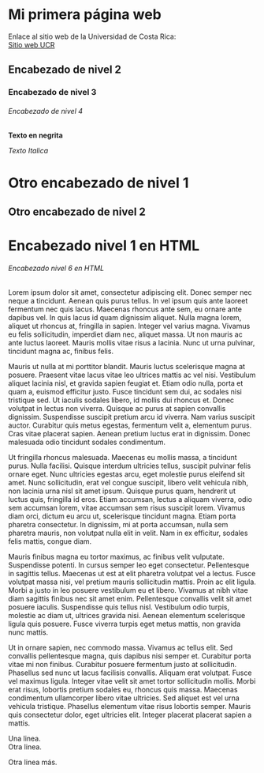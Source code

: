 # Mi primera página web

Enlace al sitio web de la Universidad de Costa Rica:  
[Sitio web UCR](https://www.ucr.ac.cr/)  

##  Encabezado de nivel 2    
### Encabezado de nivel 3
###### Encabezado de nivel  4
**Texto en negrita**

*Texto Italica*

Otro encabezado de nivel 1
==========================


Otro encabezado de nivel 2
--------------------------


<h1>Encabezado nivel 1 en HTML</h1>

<h6>Encabezado nivel 6 en HTML</h6>


Lorem ipsum dolor sit amet, consectetur adipiscing elit. Donec semper nec neque a tincidunt. Aenean quis purus tellus. In vel ipsum quis ante laoreet fermentum nec quis lacus. Maecenas rhoncus ante sem, eu ornare ante dapibus vel. In quis lacus id quam dignissim aliquet. Nulla magna lorem, aliquet ut rhoncus at, fringilla in sapien. Integer vel varius magna. Vivamus eu felis sollicitudin, imperdiet diam nec, aliquet massa. Ut non mauris ac ante luctus laoreet. Mauris mollis vitae risus a lacinia. Nunc ut urna pulvinar, tincidunt magna ac, finibus felis.

Mauris ut nulla at mi porttitor blandit. Mauris luctus scelerisque magna at posuere. Praesent vitae lacus vitae leo ultrices mattis ac vel nisi. Vestibulum aliquet lacinia nisl, et gravida sapien feugiat et. Etiam odio nulla, porta et quam a, euismod efficitur justo. Fusce tincidunt sem dui, ac sodales nisi tristique sed. Ut iaculis sodales libero, id mollis dui rhoncus et. Donec volutpat in lectus non viverra. Quisque ac purus at sapien convallis dignissim. Suspendisse suscipit pretium arcu id viverra. Nam varius suscipit auctor. Curabitur quis metus egestas, fermentum velit a, elementum purus. Cras vitae placerat sapien. Aenean pretium luctus erat in dignissim. Donec malesuada odio tincidunt sodales condimentum.

Ut fringilla rhoncus malesuada. Maecenas eu mollis massa, a tincidunt purus. Nulla facilisi. Quisque interdum ultricies tellus, suscipit pulvinar felis ornare eget. Nunc ultricies egestas arcu, eget molestie purus eleifend sit amet. Nunc sollicitudin, erat vel congue suscipit, libero velit vehicula nibh, non lacinia urna nisl sit amet ipsum. Quisque purus quam, hendrerit ut luctus quis, fringilla id eros. Etiam accumsan, lectus a aliquam viverra, odio sem accumsan lorem, vitae accumsan sem risus suscipit lorem. Vivamus diam orci, dictum eu arcu ut, scelerisque tincidunt magna. Etiam porta pharetra consectetur. In dignissim, mi at porta accumsan, nulla sem pharetra mauris, non volutpat nulla elit in velit. Nam in ex efficitur, sodales felis mattis, congue diam.

Mauris finibus magna eu tortor maximus, ac finibus velit vulputate. Suspendisse potenti. In cursus semper leo eget consectetur. Pellentesque in sagittis tellus. Maecenas ut est at elit pharetra volutpat vel a lectus. Fusce volutpat massa nisi, vel pretium mauris sollicitudin mattis. Proin ac elit ligula. Morbi a justo in leo posuere vestibulum eu et libero. Vivamus at nibh vitae diam sagittis finibus nec sit amet enim. Pellentesque convallis velit sit amet posuere iaculis. Suspendisse quis tellus nisl. Vestibulum odio turpis, molestie ac diam ut, ultrices gravida nisi. Aenean elementum scelerisque ligula quis posuere. Fusce viverra turpis eget metus mattis, non gravida nunc mattis.

Ut in ornare sapien, nec commodo massa. Vivamus ac tellus elit. Sed convallis pellentesque magna, quis dapibus nisi semper et. Curabitur porta vitae mi non finibus. Curabitur posuere fermentum justo at sollicitudin. Phasellus sed nunc ut lacus facilisis convallis. Aliquam erat volutpat. Fusce vel maximus ligula. Integer vitae velit sit amet tortor sollicitudin mollis. Morbi erat risus, lobortis pretium sodales eu, rhoncus quis massa. Maecenas condimentum ullamcorper libero vitae ultricies. Sed aliquet est vel urna vehicula tristique. Phasellus elementum vitae risus lobortis semper. Mauris quis consectetur dolor, eget ultricies elit. Integer placerat placerat sapien a mattis.

Una linea.  
Otra linea.

Otra linea más.

